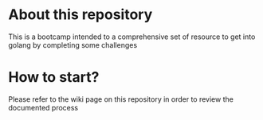 # About this repository

This is a bootcamp intended to a comprehensive set of resource to get into golang by completing some challenges 

# How to start?

Please refer to the wiki page on this repository in order to review the documented process
